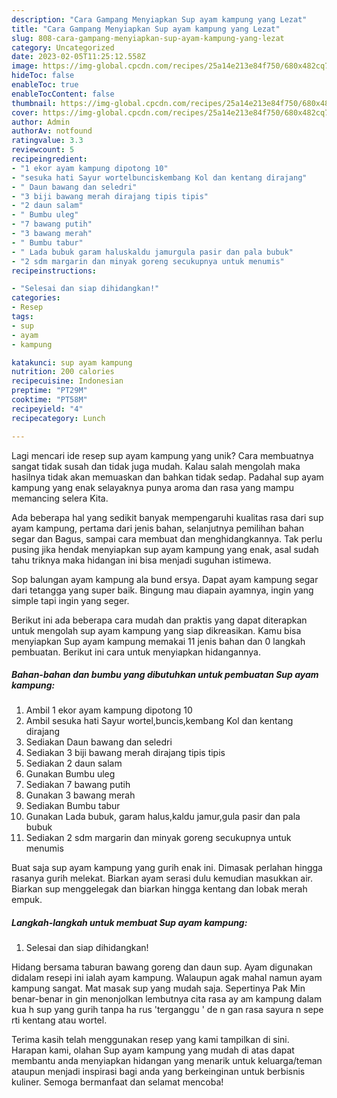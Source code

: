 ```yaml
---
description: "Cara Gampang Menyiapkan Sup ayam kampung yang Lezat"
title: "Cara Gampang Menyiapkan Sup ayam kampung yang Lezat"
slug: 808-cara-gampang-menyiapkan-sup-ayam-kampung-yang-lezat
category: Uncategorized
date: 2023-02-05T11:25:12.558Z
image: https://img-global.cpcdn.com/recipes/25a14e213e84f750/680x482cq70/sup-ayam-kampung-foto-resep-utama.jpg
hideToc: false
enableToc: true
enableTocContent: false
thumbnail: https://img-global.cpcdn.com/recipes/25a14e213e84f750/680x482cq70/sup-ayam-kampung-foto-resep-utama.jpg
cover: https://img-global.cpcdn.com/recipes/25a14e213e84f750/680x482cq70/sup-ayam-kampung-foto-resep-utama.jpg
author: Admin
authorAv: notfound
ratingvalue: 3.3
reviewcount: 5
recipeingredient:
- "1 ekor ayam kampung dipotong 10"
- "sesuka hati Sayur wortelbunciskembang Kol dan kentang dirajang"
- " Daun bawang dan seledri"
- "3 biji bawang merah dirajang tipis tipis"
- "2 daun salam"
- " Bumbu uleg"
- "7 bawang putih"
- "3 bawang merah"
- " Bumbu tabur"
- " Lada bubuk garam haluskaldu jamurgula pasir dan pala bubuk"
- "2 sdm margarin dan minyak goreng secukupnya untuk menumis"
recipeinstructions:

- "Selesai dan siap dihidangkan!"
categories:
- Resep
tags:
- sup
- ayam
- kampung

katakunci: sup ayam kampung 
nutrition: 200 calories
recipecuisine: Indonesian
preptime: "PT29M"
cooktime: "PT58M"
recipeyield: "4"
recipecategory: Lunch

---
```





Lagi mencari ide resep sup ayam kampung yang unik? Cara membuatnya sangat tidak susah dan tidak juga mudah. Kalau salah mengolah maka hasilnya tidak akan memuaskan dan bahkan tidak sedap. Padahal sup ayam kampung yang enak selayaknya punya aroma dan rasa yang mampu memancing selera Kita.





Ada beberapa hal yang sedikit banyak mempengaruhi kualitas rasa dari sup ayam kampung, pertama dari jenis bahan, selanjutnya pemilihan bahan segar dan Bagus, sampai cara membuat dan menghidangkannya. Tak perlu pusing jika hendak menyiapkan sup ayam kampung yang enak,      asal sudah tahu triknya maka hidangan ini bisa menjadi suguhan istimewa.














Sop balungan ayam kampung ala bund ersya. Dapat ayam kampung segar dari tetangga yang super baik. Bingung mau diapain ayamnya, ingin yang simple tapi ingin yang seger.






Berikut ini ada beberapa cara mudah dan praktis yang dapat diterapkan untuk mengolah sup ayam kampung yang siap dikreasikan. Kamu bisa menyiapkan Sup ayam kampung memakai 11 jenis bahan dan 0 langkah pembuatan. Berikut ini cara untuk menyiapkan hidangannya.

<!--inarticleads1-->

##### Bahan-bahan dan bumbu yang dibutuhkan untuk pembuatan Sup ayam kampung:

1. Ambil 1 ekor ayam kampung dipotong 10
1. Ambil sesuka hati Sayur wortel,buncis,kembang Kol dan kentang dirajang
1. Sediakan  Daun bawang dan seledri
1. Sediakan 3 biji bawang merah dirajang tipis tipis
1. Sediakan 2 daun salam
1. Gunakan  Bumbu uleg
1. Sediakan 7 bawang putih
1. Gunakan 3 bawang merah
1. Sediakan  Bumbu tabur
1. Gunakan  Lada bubuk, garam halus,kaldu jamur,gula pasir dan pala bubuk
1. Sediakan 2 sdm margarin dan minyak goreng secukupnya untuk menumis


Buat saja sup ayam kampung yang gurih enak ini. Dimasak perlahan hingga rasanya gurih melekat. Biarkan ayam serasi dulu kemudian masukkan air. Biarkan sup menggelegak dan biarkan hingga kentang dan lobak merah empuk. 

<!--inarticleads2-->

##### Langkah-langkah untuk membuat Sup ayam kampung:


1. Selesai dan siap dihidangkan!

Hidang bersama taburan bawang goreng dan daun sup. Ayam digunakan didalam resepi ini ialah ayam kampung. Walaupun agak mahal namun ayam kampung sangat. Mat masak sup yang mudah saja. Sepertinya Pak Min benar-benar in gin menonjolkan lembutnya cita rasa ay am kampung dalam kua h sup yang gurih tanpa ha rus &#39;terganggu &#39; de n gan rasa sayura n sepe rti kentang atau wortel. 

Terima kasih telah menggunakan resep yang kami tampilkan di sini. Harapan kami, olahan Sup ayam kampung yang mudah di atas dapat membantu anda menyiapkan hidangan yang menarik untuk keluarga/teman ataupun menjadi inspirasi bagi anda yang berkeinginan untuk berbisnis kuliner. Semoga bermanfaat dan selamat mencoba!
